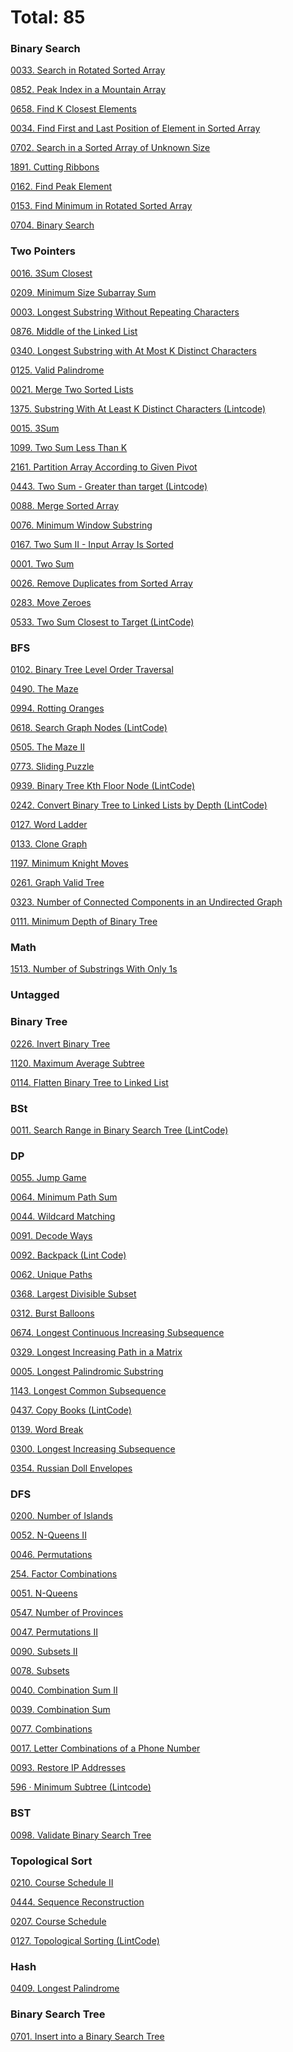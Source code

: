 # Total: 85

### Binary Search

[0033. Search in Rotated Sorted Array](0033.%20Search%20in%20Rotated%20Sorted%20Array)

[0852. Peak Index in a Mountain Array](0852.%20Peak%20Index%20in%20a%20Mountain%20Array)

[0658. Find K Closest Elements](0658.%20Find%20K%20Closest%20Elements)

[0034. Find First and Last Position of Element in Sorted Array](0034.%20Find%20First%20and%20Last%20Position%20of%20Element%20in%20Sorted%20Array)

[0702. Search in a Sorted Array of Unknown Size](0702.%20Search%20in%20a%20Sorted%20Array%20of%20Unknown%20Size)

[1891. Cutting Ribbons](1891.%20Cutting%20Ribbons)

[0162. Find Peak Element](0162.%20Find%20Peak%20Element)

[0153. Find Minimum in Rotated Sorted Array](0153.%20Find%20Minimum%20in%20Rotated%20Sorted%20Array)

[0704. Binary Search](0704.%20Binary%20Search)

### Two Pointers

[0016. 3Sum Closest](0016.%203Sum%20Closest)

[0209. Minimum Size Subarray Sum](0209.%20Minimum%20Size%20Subarray%20Sum)

[0003. Longest Substring Without Repeating Characters](0003.%20Longest%20Substring%20Without%20Repeating%20Characters)

[0876. Middle of the Linked List](0876.%20Middle%20of%20the%20Linked%20List)

[0340. Longest Substring with At Most K Distinct Characters](0340.%20Longest%20Substring%20with%20At%20Most%20K%20Distinct%20Characters)

[0125. Valid Palindrome](0125.%20Valid%20Palindrome)

[0021. Merge Two Sorted Lists](0021.%20Merge%20Two%20Sorted%20Lists)

[1375. Substring With At Least K Distinct Characters (Lintcode)](1375.%20Substring%20With%20At%20Least%20K%20Distinct%20Characters%20(Lintcode))

[0015. 3Sum](0015.%203Sum)

[1099. Two Sum Less Than K](1099.%20Two%20Sum%20Less%20Than%20K)

[2161. Partition Array According to Given Pivot](2161.%20Partition%20Array%20According%20to%20Given%20Pivot)

[0443. Two Sum - Greater than target (Lintcode)](0443.%20Two%20Sum%20-%20Greater%20than%20target%20(Lintcode))

[0088. Merge Sorted Array](0088.%20Merge%20Sorted%20Array)

[0076. Minimum Window Substring](0076.%20Minimum%20Window%20Substring)

[0167. Two Sum II - Input Array Is Sorted](0167.%20Two%20Sum%20II%20-%20Input%20Array%20Is%20Sorted)

[0001. Two Sum](0001.%20Two%20Sum)

[0026. Remove Duplicates from Sorted Array](0026.%20Remove%20Duplicates%20from%20Sorted%20Array)

[0283. Move Zeroes](0283.%20Move%20Zeroes)

[0533. Two Sum Closest to Target (LintCode)](0533.%20Two%20Sum%20Closest%20to%20Target%20(LintCode))

### BFS

[0102. Binary Tree Level Order Traversal](0102.%20Binary%20Tree%20Level%20Order%20Traversal)

[0490. The Maze](0490.%20The%20Maze)

[0994. Rotting Oranges](0994.%20Rotting%20Oranges)

[0618. Search Graph Nodes (LintCode)](0618.%20Search%20Graph%20Nodes%20(LintCode))

[0505. The Maze II](0505.%20The%20Maze%20II)

[0773. Sliding Puzzle](0773.%20Sliding%20Puzzle)

[0939. Binary Tree Kth Floor Node (LintCode)](0939.%20Binary%20Tree%20Kth%20Floor%20Node%20(LintCode))

[0242. Convert Binary Tree to Linked Lists by Depth (LintCode)](0242.%20Convert%20Binary%20Tree%20to%20Linked%20Lists%20by%20Depth%20(LintCode))

[0127. Word Ladder](0127.%20Word%20Ladder)

[0133. Clone Graph](0133.%20Clone%20Graph)

[1197. Minimum Knight Moves](1197.%20Minimum%20Knight%20Moves)

[0261. Graph Valid Tree](0261.%20Graph%20Valid%20Tree)

[0323. Number of Connected Components in an Undirected Graph](0323.%20Number%20of%20Connected%20Components%20in%20an%20Undirected%20Graph)

[0111. Minimum Depth of Binary Tree](0111.%20Minimum%20Depth%20of%20Binary%20Tree)

### Math

[1513. Number of Substrings With Only 1s](1513.%20Number%20of%20Substrings%20With%20Only%201s)

### Untagged

### Binary Tree

[0226. Invert Binary Tree](0226.%20Invert%20Binary%20Tree)

[1120. Maximum Average Subtree](1120.%20Maximum%20Average%20Subtree)

[0114. Flatten Binary Tree to Linked List](0114.%20Flatten%20Binary%20Tree%20to%20Linked%20List)

### BSt

[0011. Search Range in Binary Search Tree (LintCode)](0011.%20Search%20Range%20in%20Binary%20Search%20Tree%20(LintCode))

### DP

[0055. Jump Game](0055.%20Jump%20Game)

[0064. Minimum Path Sum](0064.%20Minimum%20Path%20Sum)

[0044. Wildcard Matching](0044.%20Wildcard%20Matching)

[0091. Decode Ways](0091.%20Decode%20Ways)

[0092.  Backpack (Lint Code)](0092.%20%20Backpack%20(Lint%20Code))

[0062. Unique Paths](0062.%20Unique%20Paths)

[0368. Largest Divisible Subset](0368.%20Largest%20Divisible%20Subset)

[0312. Burst Balloons](0312.%20Burst%20Balloons)

[0674. Longest Continuous Increasing Subsequence](0674.%20Longest%20Continuous%20Increasing%20Subsequence)

[0329. Longest Increasing Path in a Matrix](0329.%20Longest%20Increasing%20Path%20in%20a%20Matrix)

[0005. Longest Palindromic Substring](0005.%20Longest%20Palindromic%20Substring)

[1143. Longest Common Subsequence](1143.%20Longest%20Common%20Subsequence)

[0437. Copy Books (LintCode)](0437.%20Copy%20Books%20(LintCode))

[0139. Word Break](0139.%20Word%20Break)

[0300. Longest Increasing Subsequence](0300.%20Longest%20Increasing%20Subsequence)

[0354. Russian Doll Envelopes](0354.%20Russian%20Doll%20Envelopes)

### DFS

[0200. Number of Islands](0200.%20Number%20of%20Islands)

[0052. N-Queens II](0052.%20N-Queens%20II)

[0046. Permutations](0046.%20Permutations)

[254. Factor Combinations](254.%20Factor%20Combinations)

[0051. N-Queens](0051.%20N-Queens)

[0547. Number of Provinces](0547.%20Number%20of%20Provinces)

[0047. Permutations II](0047.%20Permutations%20II)

[0090. Subsets II](0090.%20Subsets%20II)

[0078. Subsets](0078.%20Subsets)

[0040. Combination Sum II](0040.%20Combination%20Sum%20II)

[0039. Combination Sum](0039.%20Combination%20Sum)

[0077. Combinations](0077.%20Combinations)

[0017. Letter Combinations of a Phone Number](0017.%20Letter%20Combinations%20of%20a%20Phone%20Number)

[0093. Restore IP Addresses](0093.%20Restore%20IP%20Addresses)

[596 · Minimum Subtree (Lintcode)](596%20·%20Minimum%20Subtree%20(Lintcode))

### BST

[0098. Validate Binary Search Tree](0098.%20Validate%20Binary%20Search%20Tree)

### Topological Sort

[0210. Course Schedule II](0210.%20Course%20Schedule%20II)

[0444. Sequence Reconstruction](0444.%20Sequence%20Reconstruction)

[0207. Course Schedule](0207.%20Course%20Schedule)

[0127. Topological Sorting (LintCode)](0127.%20Topological%20Sorting%20(LintCode))

### Hash

[0409. Longest Palindrome](0409.%20Longest%20Palindrome)

### Binary Search Tree

[0701. Insert into a Binary Search Tree](0701.%20Insert%20into%20a%20Binary%20Search%20Tree)

